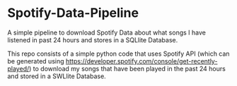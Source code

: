 # Spotify-Data-Pipeline
A simple pipeline to download Spotify Data about what songs I have listened in past 24 hours and stores in a SQLlite Database.

This repo consists of a simple python code that uses Spotify API (which can be generated using https://developer.spotify.com/console/get-recently-played/) to download my songs that have been played in the past 24 hours and stored in a SWLlite Database.
